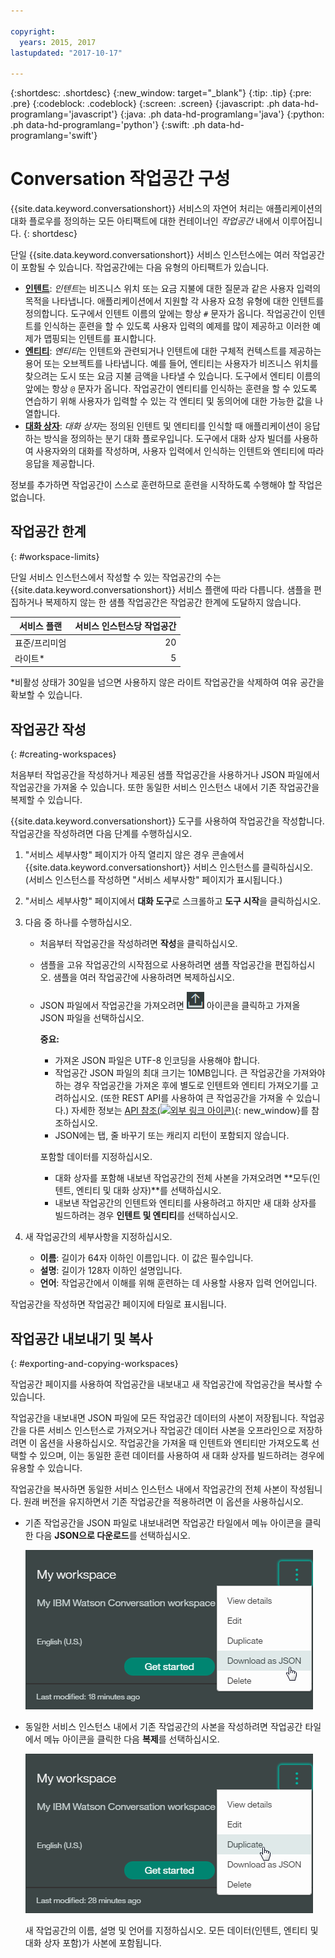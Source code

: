 ```yaml
---

copyright:
  years: 2015, 2017
lastupdated: "2017-10-17"

---
```


{:shortdesc: .shortdesc}
{:new_window: target="_blank"}
{:tip: .tip}
{:pre: .pre}
{:codeblock: .codeblock}
{:screen: .screen}
{:javascript: .ph data-hd-programlang='javascript'}
{:java: .ph data-hd-programlang='java'}
{:python: .ph data-hd-programlang='python'}
{:swift: .ph data-hd-programlang='swift'}

# Conversation 작업공간 구성

{{site.data.keyword.conversationshort}} 서비스의 자연어 처리는 애플리케이션의 대화 플로우를 정의하는 모든 아티팩트에 대한 컨테이너인 *작업공간* 내에서 이루어집니다.
{: shortdesc}

단일 {{site.data.keyword.conversationshort}} 서비스 인스턴스에는 여러 작업공간이 포함될 수 있습니다. 작업공간에는 다음 유형의 아티팩트가 있습니다.

- [**인텐트**](intents.html): *인텐트*는 비즈니스 위치 또는 요금 지불에 대한 질문과 같은 사용자 입력의 목적을 나타냅니다. 애플리케이션에서 지원할 각 사용자 요청 유형에 대한 인텐트를 정의합니다. 도구에서 인텐트 이름의 앞에는 항상 `#` 문자가 옵니다. 작업공간이 인텐트를 인식하는 훈련을 할 수 있도록 사용자 입력의 예제를 많이 제공하고 이러한 예제가 맵핑되는 인텐트를 표시합니다.
- [**엔티티**](entities.html): *엔티티*는 인텐트와 관련되거나 인텐트에 대한 구체적 컨텍스트를 제공하는 용어 또는 오브젝트를 나타냅니다. 예를 들어, 엔티티는 사용자가 비즈니스 위치를 찾으려는 도시 또는 요금 지불 금액을 나타낼 수 있습니다. 도구에서 엔티티 이름의 앞에는 항상 `@` 문자가 옵니다. 작업공간이 엔티티를 인식하는 훈련을 할 수 있도록 연습하기 위해 사용자가 입력할 수 있는 각 엔티티 및 동의어에 대한 가능한 값을 나열합니다.
- [**대화 상자**](dialog-build.html): *대화 상자*는 정의된 인텐트 및 엔티티를 인식할 때 애플리케이션이 응답하는 방식을 정의하는 분기 대화 플로우입니다. 도구에서 대화 상자 빌더를 사용하여 사용자와의 대화를 작성하며, 사용자 입력에서 인식하는 인텐트와 엔티티에 따라 응답을 제공합니다.

정보를 추가하면 작업공간이 스스로 훈련하므로 훈련을 시작하도록 수행해야 할 작업은 없습니다.

## 작업공간 한계
{: #workspace-limits}

단일 서비스 인스턴스에서 작성할 수 있는 작업공간의 수는 {{site.data.keyword.conversationshort}} 서비스 플랜에 따라 다릅니다. 샘플을 편집하거나 복제하지 않는 한 샘플 작업공간은 작업공간 한계에 도달하지 않습니다.

| 서비스 플랜      | 서비스 인스턴스당 작업공간      |
|------------------|--------------------------------:|
| 표준/프리미엄    |                              20 |
| 라이트*          |                               5 |

*비활성 상태가 30일을 넘으면 사용하지 않은 라이트 작업공간을 삭제하여 여유 공간을 확보할 수 있습니다.

## 작업공간 작성
{: #creating-workspaces}

처음부터 작업공간을 작성하거나 제공된 샘플 작업공간을 사용하거나 JSON 파일에서 작업공간을 가져올 수 있습니다. 또한 동일한 서비스 인스턴스 내에서 기존 작업공간을 복제할 수 있습니다.

{{site.data.keyword.conversationshort}} 도구를 사용하여 작업공간을 작성합니다. 작업공간을 작성하려면 다음 단계를 수행하십시오.

1.  "서비스 세부사항" 페이지가 아직 열리지 않은 경우 콘솔에서 {{site.data.keyword.conversationshort}} 서비스 인스턴스를 클릭하십시오. (서비스 인스턴스를 작성하면 "서비스 세부사항" 페이지가 표시됩니다.)

1.  "서비스 세부사항" 페이지에서 **대화 도구**로 스크롤하고 **도구 시작**을 클릭하십시오.

1.  다음 중 하나를 수행하십시오.
    - 처음부터 작업공간을 작성하려면 **작성**을 클릭하십시오.
    - 샘플을 고유 작업공간의 시작점으로 사용하려면 샘플 작업공간을 편집하십시오. 샘플을 여러 작업공간에 사용하려면 복제하십시오.
    - JSON 파일에서 작업공간을 가져오려면 ![작업공간 가져오기](images/workspace_import.png) 아이콘을 클릭하고 가져올 JSON 파일을 선택하십시오.

        **중요:**

        - 가져온 JSON 파일은 UTF-8 인코딩을 사용해야 합니다.
        - 작업공간 JSON 파일의 최대 크기는 10MB입니다. 큰 작업공간을 가져와야 하는 경우 작업공간을 가져온 후에 별도로 인텐트와 엔티티 가져오기를 고려하십시오. (또한 REST API를 사용하여 큰 작업공간을 가져올 수 있습니다.) 자세한 정보는 [API 참조(![외부 링크 아이콘](../../icons/launch-glyph.svg "외부 링크 아이콘"))](https://www.ibm.com/watson/developercloud/conversation/api/v1/#create_workspace){: new_window}를 참조하십시오.
        - JSON에는 탭, 줄 바꾸기 또는 캐리지 리턴이 포함되지 않습니다.

        포함할 데이터를 지정하십시오.

        - 대화 상자를 포함해 내보낸 작업공간의 전체 사본을 가져오려면 **모두(인텐트, 엔티티 및 대화 상자)**를 선택하십시오.
        - 내보낸 작업공간의 인텐트와 엔티티를 사용하려고 하지만 새 대화 상자를 빌드하려는 경우 **인텐트 및 엔티티**를 선택하십시오.

1.  새 작업공간의 세부사항을 지정하십시오.
    - **이름**: 길이가 64자 이하인 이름입니다. 이 값은 필수입니다.
    - **설명**: 길이가 128자 이하인 설명입니다.
    - **언어**: 작업공간에서 이해를 위해 훈련하는 데 사용할 사용자 입력 언어입니다.

작업공간을 작성하면 작업공간 페이지에 타일로 표시됩니다.

## 작업공간 내보내기 및 복사
{: #exporting-and-copying-workspaces}

작업공간 페이지를 사용하여 작업공간을 내보내고 새 작업공간에 작업공간을 복사할 수 있습니다.

작업공간을 내보내면 JSON 파일에 모든 작업공간 데이터의 사본이 저장됩니다. 작업공간을 다른 서비스 인스턴스로 가져오거나 작업공간 데이터 사본을 오프라인으로 저장하려면 이 옵션을 사용하십시오. 작업공간을 가져올 때 인텐트와 엔티티만 가져오도록 선택할 수 있으며, 이는 동일한 훈련 데이터를 사용하여 새 대화 상자를 빌드하려는 경우에 유용할 수 있습니다.

작업공간을 복사하면 동일한 서비스 인스턴스 내에서 작업공간의 전체 사본이 작성됩니다. 원래 버전을 유지하면서 기존 작업공간을 적용하려면 이 옵션을 사용하십시오.

- 기존 작업공간을 JSON 파일로 내보내려면 작업공간 타일에서 메뉴 아이콘을 클릭한 다음 **JSON으로 다운로드**를 선택하십시오.

    ![JSON으로 다운로드 메뉴 선택사항을 표시하는 화면 캡처](images/workspace_export.png)
- 동일한 서비스 인스턴스 내에서 기존 작업공간의 사본을 작성하려면 작업공간 타일에서 메뉴 아이콘을 클릭한 다음 **복제**를 선택하십시오.

    ![복제 메뉴 선택사항을 표시하는 화면 캡처](images/workspace_duplicate.png)

    새 작업공간의 이름, 설명 및 언어를 지정하십시오. 모든 데이터(인텐트, 엔티티 및 대화 상자 포함)가 사본에 포함됩니다.

